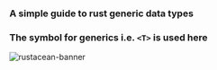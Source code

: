 ### A simple guide to rust generic data types

### The symbol for generics i.e. `<T>` is used here

![rustacean-banner](https://github.com/Tuhinm2002/rust_generics/assets/75078694/b0aaf559-a0e1-4fa3-82c3-f42cf5385901)
